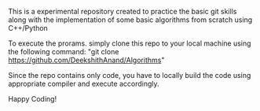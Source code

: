 This is a experimental repository created to practice the basic git skills along with the implementation of some
basic algorithms from scratch using C++/Python

To execute the prorams. simply clone this repo to your
local machine using the following command:
"git  clone  https://github.com/DeekshithAnand/Algorithms"

Since the repo contains only code, you have to locally build the code using appropriate compiler and execute 
accordingly.

Happy Coding!

